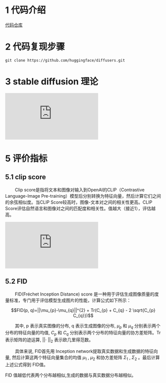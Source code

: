 # 1 代码介绍

[代码仓库](https://github.com/huggingface/diffusers)


# 2 代码复现步骤

```shell
git clone https://github.com/huggingface/diffusers.git
```

# 3 stable diffusion 理论

![参考链接](http://www.zh0ngtian.tech/posts/c04f0a05.html)

# 5 评价指标
## 5.1 clip score
&nbsp;&nbsp;&nbsp;&nbsp;&nbsp;&nbsp;&nbsp;&nbsp;Clip score是指将文本和图像对输入到OpenAI的CLIP（Contrastive Language-Image Pre-training）模型后分别转换为特征向量，然后计算它们之间的余弦相似度。当CLIP Score较高时，图像-文本对之间的相关性更高。CLIP Score评估自然语言和图像对之间的匹配度和相关性。值越大（接近1），评估越高。<br>

![论文链接](https://aclanthology.org/2021.emnlp-main.595v2.pdf)

## 5.2 FID
&nbsp;&nbsp;&nbsp;&nbsp;&nbsp;&nbsp;&nbsp;&nbsp;FID(Fréchet Inception Distance) score 是一种用于评估生成图像质量的度量标准，专门用于评估模型生成图片的性能，计算公式如下所示：<br>

$$FID(p, q)=||\mu_{p}-\mu_{q}||^{2} + Tr(C_{p} + C_{q} - 2 \sqrt{C_{p} C_{q}})$$

&nbsp;&nbsp;&nbsp;&nbsp;&nbsp;&nbsp;&nbsp;&nbsp;其中, p 表示真实图像的分布, q 表示生成图像的分布, $\mu_{p}$  和  $\mu_{q}$  分别表示两个分布的特征向量的均值, $C_{p}$  和  $C_{q}$ 分别表示两个分布的特征向量的协方差矩阵。Tr 表示矩阵的迹运算, $|| \cdot\ ||_{2}$  表示欧几里得范数。<br>

&nbsp;&nbsp;&nbsp;&nbsp;&nbsp;&nbsp;&nbsp;&nbsp;具体来说, FID首先用 Inception network提取真实数据和生成数据的特征向量, 然后计算这两个特征向量集合的均值  $\mu_{1}$ , $\mu_{2}$  和协方差矩阵  $\Sigma_{1}$ ,  $\Sigma_{2}$ 。最后计算上述公式得到 FID值。<br>

FID 值越低代表两个分布越相似,生成的数据与真实数据分布越相似。<br>

